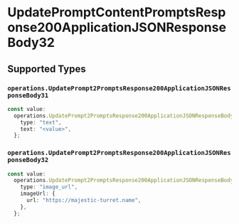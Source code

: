 # UpdatePromptContentPromptsResponse200ApplicationJSONResponseBody32


## Supported Types

### `operations.UpdatePrompt2PromptsResponse200ApplicationJSONResponseBody31`

```typescript
const value:
  operations.UpdatePrompt2PromptsResponse200ApplicationJSONResponseBody31 = {
    type: "text",
    text: "<value>",
  };
```

### `operations.UpdatePrompt2PromptsResponse200ApplicationJSONResponseBody32`

```typescript
const value:
  operations.UpdatePrompt2PromptsResponse200ApplicationJSONResponseBody32 = {
    type: "image_url",
    imageUrl: {
      url: "https://majestic-turret.name",
    },
  };
```

